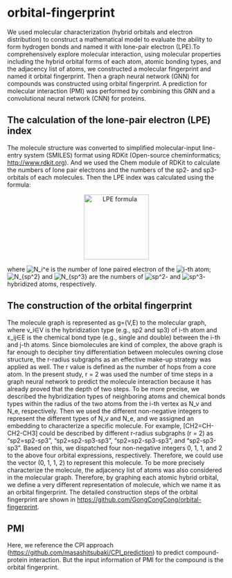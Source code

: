 # orbital-fingerprint

 We used molecular characterization (hybrid orbitals and electron distribution) to construct a mathematical model to evaluate the ability to form hydrogen bonds and named it with lone-pair electron (LPE).To comprehensively explore molecular interaction, using molecular properties including the hybrid orbital forms of each atom, atomic bonding types, and the adjacency list of atoms, we constructed a molecular fingerprint and named it orbital fingerprint. Then a graph neural network (GNN) for compounds was constructed using orbital fingerprint. A prediction for molecular interaction (PMI) was performed by combining this GNN and a convolutional neural network (CNN) for proteins.


## The calculation of the lone-pair electron (LPE) index
The molecule structure was converted to simplified molecular-input line-entry system (SMILES) format using RDKit (Open-source cheminformatics; http://www.rdkit.org). And we used the Chem module of RDKit to calculate the numbers of lone pair electrons and the numbers of the sp2- and sp3-orbitals of each molecules. Then the LPE index was calculated using the formula: 
<div align=center><img src="https://latex.codecogs.com/svg.latex?\inline&space;\bg_white&space;\fn_cs&space;\huge&space;LPE=&space;\frac{\sum^{n}_{1}N_i^e}{N_{sp^2}&space;&plus;&space;N_{{sp}^3}}" width="150" height="150" alt="LPE formula" /></div>

where 
![N_i^e](https://latex.codecogs.com/svg.latex?\inline&space;\bg_white&space;\fn_cs&space;N_i^e) is the number of lone paired electron of the 
![i](https://latex.codecogs.com/svg.latex?\inline&space;\bg_white&space;\fn_cs&space;i)-th atom; 
![N_{sp^2}](https://latex.codecogs.com/svg.latex?\inline&space;\bg_white&space;\fn_cs&space;N_{sp^2}) and 
![N_{sp^3}](https://latex.codecogs.com/svg.latex?\inline&space;\bg_white&space;\fn_cs&space;N_{sp^3}) are the numbers of 
![sp^2](https://latex.codecogs.com/svg.latex?\inline&space;\bg_white&space;\fn_cs&space;sp^2)- and 
![sp^3](https://latex.codecogs.com/svg.latex?\inline&space;\bg_white&space;\fn_cs&space;sp^3)-hybridized atoms, respectively. 


## The construction of the orbital fingerprint
The molecule graph is represented as g=(V,E) to the molecular graph, where v_i∈V is the hybridization type (e.g., sp2 and sp3) of i-th atom and ε_ij∈E is the chemical bond type (e.g., single and double) between the i-th and j-th atoms. Since biomolecules are kind of complex, the above graph is far enough to decipher tiny differentiation between molecules owning close structure, the r-radius subgraphs as an effective make-up strategy was applied as well. The r value is defined as the number of hops from a core atom. In the present study, r = 2 was used the number of time steps in a graph neural network to predict the molecule interaction because it has already proved that the depth of two steps. To be more precise, we described the hybridization types of neighboring atoms and chemical bonds types within the radius of the two atoms from the i-th vertex as N_v and N_e, respectively. Then we used the different non-negative integers to represent the different types of N_v and N_e, and we assigned an embedding to characterize a specific molecule. For example, [CH2=CH-CH2-CH3] could be described by different r-radius subgraphs (r = 2) as “sp2=sp2-sp3”, “sp2=sp2-sp3-sp3”, “sp2=sp2-sp3-sp3”, and “sp2-sp3-sp3”. Based on this, we dispatched four non-negative integers 0, 1, 1, and 2 to the above four orbital expressions, respectively. Therefore, we could use the vector (0, 1, 1, 2) to represent this molecule. To be more precisely characterize the molecule, the adjacency list of atoms was also considered in the molecular graph. Therefore, by graphing each atomic hybrid orbital, we define a very different representation of molecule, which we name it as an orbital fingerprint. The detailed construction steps of the orbital fingerprint are shown in https://github.com/GongCongCong/orbital-fingerprint. 

## PMI

Here, we reference the CPI approach (https://github.com/masashitsubaki/CPI_prediction) to predict compound-protein interaction. But the input information of PMI for the compound is the orbital fingerprint.
